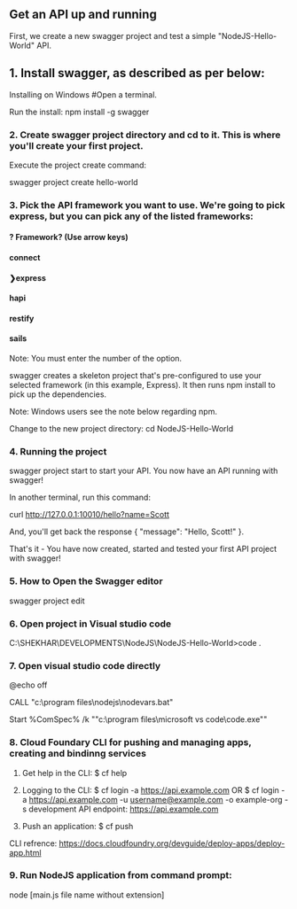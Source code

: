 
## Get an API up and running

First, we create a new swagger project and test a simple "NodeJS-Hello-World" API.

## 1. Install swagger, as described as per below:
Installing on Windows
#Open a terminal.

Run the install:
npm install -g swagger

### 2. Create swagger project directory and cd to it. This is where you'll create your first project.

Execute the project create command:

swagger project create hello-world

### 3. Pick the API framework you want to use. We're going to pick express, but you can pick any of the listed frameworks:

#### ? Framework? (Use arrow keys)
####  connect
#### ❯express
####  hapi
####  restify
####  sails

Note: You must enter the number of the option.

swagger creates a skeleton project that's pre-configured to use your selected framework (in this example, Express). It then runs npm install to pick up the dependencies.

Note: Windows users see the note below regarding npm.

Change to the new project directory: cd NodeJS-Hello-World

### 4. Running the project
swagger project start
to start your API. You now have an API running with swagger!

In another terminal, run this command:

curl http://127.0.0.1:10010/hello?name=Scott

And, you'll get back the response { "message": "Hello, Scott!" }.

That's it - You have now created, started and tested your first API project with swagger!

### 5. How to Open the Swagger editor

swagger project edit

### 6. Open project in Visual studio code

C:\SHEKHAR\DEVELOPMENTS\NodeJS\NodeJS-Hello-World>code .


### 7. Open visual studio code directly 

@echo off

CALL "c:\program files\nodejs\nodevars.bat"

Start %ComSpec% /k ""c:\program files\microsoft vs code\code.exe""


### 8. Cloud Foundary CLI for pushing and managing apps, creating and bindinng services

1. Get help in the CLI:
$ cf help

2. Logging to the CLI: 
$ cf login -a https://api.example.com
OR $ cf login -a https://api.example.com -u username@example.com -o example-org -s development
API endpoint: https://api.example.com

3. Push an application:
$ cf push <applicatoin name>
  
CLI refrence: https://docs.cloudfoundry.org/devguide/deploy-apps/deploy-app.html
  
  
### 9. Run NodeJS application from command prompt:
  node [main.js file name without extension] <if any arguments>
  

